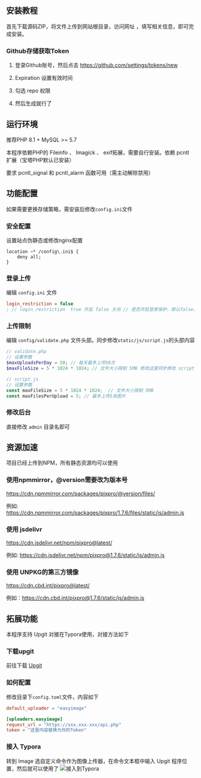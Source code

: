 ## 安装教程

首先下载源码ZIP，将文件上传到网站根目录，访问网址  ，填写相关信息，即可完成安装。

### Github存储获取Token

1. 登录Github账号，然后点击 https://github.com/settings/tokens/new

2. Expiration 设置有效时间

3. 勾选 repo 权限

4. 然后生成就行了

## 运行环境

推荐PHP 8.1 + MySQL >= 5.7

本程序依赖PHP的 Fileinfo 、 Imagick 、 exif拓展，需要自行安装。依赖 pcntl 扩展（宝塔PHP默认已安装）

要求 pcntl_signal 和 pcntl_alarm 函数可用（需主动解除禁用）

## 功能配置

如果需要更换存储策略，需安装后修改`config.ini`文件

### 安全配置

设置站点伪静态或修改nginx配置
```
location ~* /config\.ini$ {
    deny all;
}
```
### 登录上传

编辑 `config.ini` 文件

``` ini
login_restriction = false
; // login_restriction  true 开启 false 关闭 // 是否开启登录保护，默认false，开启后只有登录用户才能上传图片
```

### 上传限制

编辑 `config/validate.php` 文件头部。同步修改`static/js/script.js`的头部内容
```php
// validate.php
// 设置参数
$maxUploadsPerDay = 50; // 每天最多上传50次
$maxFileSize = 5 * 1024 * 1024; // 文件大小限制 5MB 修改这里同步修改 script.js
```
```js
// script.js
// 设置参数
const maxFileSize = 5 * 1024 * 1024;  // 文件大小限制 5MB
const maxFilesPerUpload = 5; // 最多上传5张图片
```
### 修改后台

直接修改 `admin` 目录名即可

## 资源加速

项目已经上传到NPM，所有静态资源均可以使用
###  使用npmmirror，@version需要改为版本号
https://cdn.npmmirror.com/packages/pixpro/@version/files/

例如: https://cdn.npmmirror.com/packages/pixpro/1.7.6/files/static/js/admin.js

### 使用 jsdelivr
https://cdn.jsdelivr.net/npm/pixpro@latest/

例如: https://cdn.jsdelivr.net/npm/pixpro@1.7.6/static/js/admin.js

### 使用 UNPKG的第三方镜像
https://cdn.cbd.int/pixpro@latest/

例如：https://cdn.cbd.int/pixpro@1.7.6/static/js/admin.js


## 拓展功能

本程序支持 Upgit 对接在Typora使用，对接方法如下

### 下载upgit

前往下载 [Upgit](https://alist.ruom.top/%E8%B5%84%E6%BA%90-%E5%88%86%E4%BA%AB/%E6%88%91%E7%9A%84%E9%A1%B9%E7%9B%AE/Upgit)

### 如何配置

修改目录下`config.toml`文件，内容如下

```toml
default_uploader = "easyimage"

[uploaders.easyimage]
request_url = "https://xxx.xxx.xxx/api.php"
token = "这里内容替换为你的Token"
```
### 接入 Typora

转到 Image 选自定义命令作为图像上传器，在命令文本框中输入 Upgit 程序位置，然后就可以使用了
![接入到Typora](https://cdn.dusays.com/2022/05/459-2.jpg)
